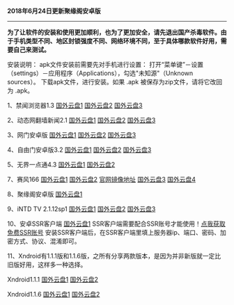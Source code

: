 **2018年6月24日更新聚缘阁安卓版**

***

**为了让软件的安装和使用更加顺利，也为了更加安全，请先退出国产杀毒软件。由于手机类型不同、地区封锁强度不同、网络环境不同，至于具体哪款软件好用，需要自己来测试。**

安装说明：
apk文件安装前需要先对手机进行设置： 打开“菜单键”－设置（settings）－应用程序（Applications），勾选"未知源"（Unknown sources）。
下载apk文件，进行安装。如果 .apk 被保存为zip文件，请将它改回为 .apk。

1、禁闻浏览器1.3 [国外云盘1](https://raw.githubusercontent.com/bannedbook/fanqiang/master/apk/JWBrowser.apk)   [国外云盘2](https://yadi.sk/d/2AljzwbD3Pru7i) [国外云盘3](http://45.32.141.248:8000/f/f4ba391432/?raw=1)

2、动态网翻墙新闻2.1 [国外云盘1](http://45.32.141.248:8000/f/60e72aa2ef/?raw=1) [国外云盘2](https://storage.googleapis.com/jwnews/dweb.apk)    [国外云盘3](https://yadi.sk/d/k7-3YcQh3PruAq) 

3、网门安卓版 [国外云盘1](http://45.32.141.248:8000/f/7613b2e860/?raw=1) [国外云盘2](https://raw.githubusercontent.com/opipe/Up/master/Tools/oGate.apk)  [国外云盘3](https://yadi.sk/d/r6T64w7t3PruCd) 

4、自由门安卓版3.2  [国外云盘1](http://45.32.141.248:8000/f/9ba8557d44/?raw=1)
 [国外云盘2](https://git.io/fgma )   [国外云盘3](https://yadi.sk/d/WMs0DsR63PruF8) 

5、无界一点通4.3  [国外云盘1](http://45.32.141.248:8000/f/712ee34ba8/) [国外云盘2](http://108.61.224.82:8000/f/6157aaf794/) 

7、赛风166  [国外云盘1](http://45.32.141.248:8000/f/b29fbf4541/?raw=1) [国外云盘2](https://s3.amazonaws.com/psiphon/web/mjr4-p23r-puwl/PsiphonAndroid.apk) [官网镜像地址](https://s3.amazonaws.com/psiphon/web/mjr4-p23r-puwl/zh/download.html) [国外云盘3](https://nofile.io/f/uHMKa56Ffpr/PsiphonAndroid.apk) [国外云盘4](https://yadi.sk/d/NYjNdUPL3PruLD) 

8、聚缘阁安卓版  [国外云盘1](https://github.com/dtw9/9/raw/master/201861502.apk) 

9、iNTD TV 2.1.12sp1  [国外云盘1](http://45.32.141.248:8000/f/174cca018b/?raw=1) [国外云盘2](https://github.com/bannedbook/fanqiang/raw/master/apk/iNTD_TV.apk)  [国外云盘3](https://yadi.sk/d/bSqISDfH3PruPG)

10、安卓SSR客户端 [国外云盘1](https://github.com/shadowsocksr-backup/shadowsocksr-android/releases/download/3.4.0.8/shadowsocksr-release.apk)  SSR客户端需要配合SSR账号才能使用！[点我获取免费SSR账号](https://github.com/Alvin9999/new-pac/wiki/ss%E5%85%8D%E8%B4%B9%E8%B4%A6%E5%8F%B7) 安装SSR客户端后，在SSR客户端里填上服务器ip、端口、密码、加密方式、协议、混淆即可。

11、Xndroid有1.1.1版和1.1.6版，之所有分享两款版本，是因为并非新版就一定比旧版好用，这样多一种选择。

Xndroid1.1.1   [国外云盘1](http://45.32.141.248:8000/f/d6c8b8fae2/?raw=1)  [国外云盘2](https://github.com/XndroidDev/Xndroid/releases/download/1.1.1/app-release.apk)

Xndroid1.1.6  [国外云盘1](http://45.32.141.248:8000/f/baa0f2ba0d/?raw=1) [国外云盘2](https://github.com/XndroidDev/Xndroid/releases/download/1.1.6/app-release.apk) 
